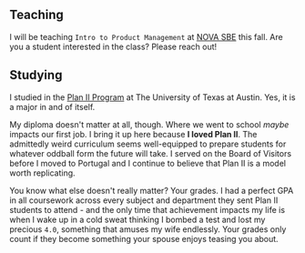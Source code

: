 ## Teaching

I will be teaching `Intro to Product Management` at [NOVA SBE](https://www.novasbe.unl.pt/en/) this fall. Are you a student interested in the class? Please reach out!

## Studying

I studied in the [Plan II Program](https://liberalarts.utexas.edu/plan2/) at The University of Texas at Austin. Yes, it is a major in and of itself.

My diploma doesn't matter at all, though. Where we went to school _maybe_ impacts our first job. I bring it up here because **I loved Plan II**. The admittedly weird curriculum seems well-equipped to prepare students for whatever oddball form the future will take. I served on the Board of Visitors before I moved to Portugal and I continue to believe that Plan II is a model worth replicating.

You know what else doesn't really matter? Your grades. I had a perfect GPA in all coursework across every subject and department they sent Plan II students to attend - and the only time that achievement impacts my life is when I wake up in a cold sweat thinking I bombed a test and lost my precious `4.0`, something that amuses my wife endlessly. Your grades only count if they become something your spouse enjoys teasing you about.